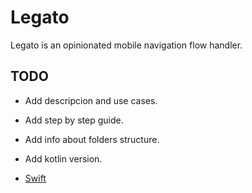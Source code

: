 # Legato

Legato is an opinionated mobile navigation flow handler.

## TODO

* Add descripcion and use cases.
* Add step by step guide.
* Add info about folders structure.
* Add kotlin version.



* [Swift](./Legato/README.md)
